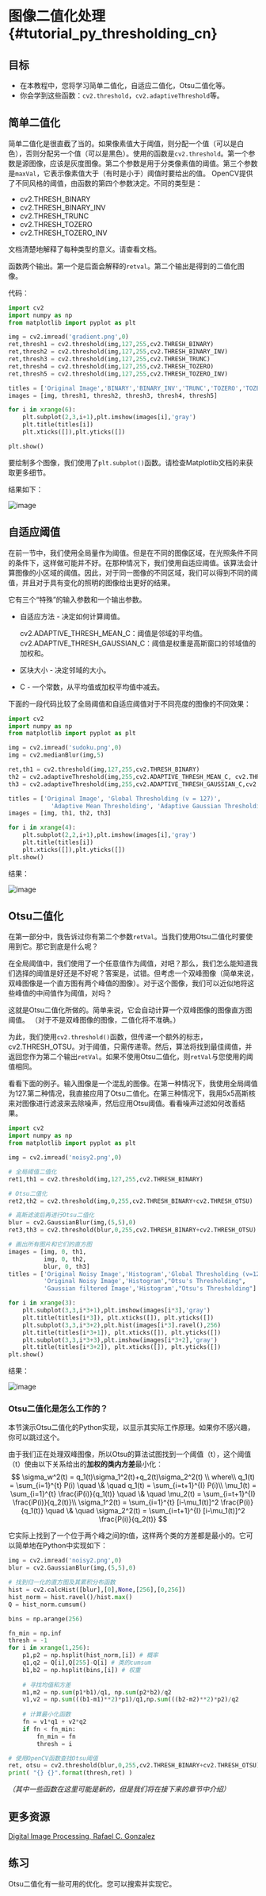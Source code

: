 # 图像二值化处理{#tutorial_py_thresholding_cn}

## 目标

- 在本教程中，您将学习简单二值化，自适应二值化，Otsu二值化等。
- 你会学到这些函数：`cv2.threshold`，`cv2.adaptiveThreshold`等。

## 简单二值化

简单二值化是很直截了当的。如果像素值大于阈值，则分配一个值（可以是白色），否则分配另一个值（可以是黑色）。使用的函数是`cv2.threshold`。第一个参数是源图像，应该是灰度图像。第二个参数是用于分类像素值的阈值。第三个参数是`maxVal`，它表示像素值大于（有时是小于）阈值时要给出的值。 OpenCV提供了不同风格的阈值，由函数的第四个参数决定。不同的类型是：

- cv2.THRESH_BINARY
- cv2.THRESH_BINARY_INV
- cv2.THRESH_TRUNC
- cv2.THRESH_TOZERO
- cv2.THRESH_TOZERO_INV

文档清楚地解释了每种类型的意义。请查看文档。

函数两个输出。第一个是后面会解释的`retval`。第二个输出是得到的二值化图像。

代码：

```python
import cv2
import numpy as np
from matplotlib import pyplot as plt

img = cv2.imread('gradient.png',0)
ret,thresh1 = cv2.threshold(img,127,255,cv2.THRESH_BINARY)
ret,thresh2 = cv2.threshold(img,127,255,cv2.THRESH_BINARY_INV)
ret,thresh3 = cv2.threshold(img,127,255,cv2.THRESH_TRUNC)
ret,thresh4 = cv2.threshold(img,127,255,cv2.THRESH_TOZERO)
ret,thresh5 = cv2.threshold(img,127,255,cv2.THRESH_TOZERO_INV)

titles = ['Original Image','BINARY','BINARY_INV','TRUNC','TOZERO','TOZERO_INV']
images = [img, thresh1, thresh2, thresh3, thresh4, thresh5]

for i in xrange(6):
    plt.subplot(2,3,i+1),plt.imshow(images[i],'gray')
    plt.title(titles[i])
    plt.xticks([]),plt.yticks([])

plt.show()
```

要绘制多个图像，我们使用了`plt.subplot()`函数。请检查Matplotlib文档的来获取更多细节。

结果如下：

![image](images/threshold.jpg)

## 自适应阈值

在前一节中，我们使用全局量作为阈值。但是在不同的图像区域，在光照条件不同的条件下，这样做可能并不好。在那种情况下，我们使用自适应阈值。该算法会计算图像的小区域的阈值。因此，对于同一图像的不同区域，我们可以得到不同的阈值，并且对于具有变化的照明的图像给出更好的结果。

它有三个“特殊”的输入参数和一个输出参数。

- 自适应方法 - 决定如何计算阈值。

  cv2.ADAPTIVE_THRESH_MEAN_C：阈值是邻域的平均值。cv2.ADAPTIVE_THRESH_GAUSSIAN_C：阈值是权重是高斯窗口的邻域值的加权和。

- 区块大小 - 决定邻域的大小。

- C - 一个常数，从平均值或加权平均值中减去。

下面的一段代码比较了全局阈值和自适应阈值对于不同亮度的图像的不同效果：

```python
import cv2
import numpy as np
from matplotlib import pyplot as plt

img = cv2.imread('sudoku.png',0)
img = cv2.medianBlur(img,5)

ret,th1 = cv2.threshold(img,127,255,cv2.THRESH_BINARY)
th2 = cv2.adaptiveThreshold(img,255,cv2.ADAPTIVE_THRESH_MEAN_C, cv2.THRESH_BINARY,11,2)
th3 = cv2.adaptiveThreshold(img,255,cv2.ADAPTIVE_THRESH_GAUSSIAN_C,cv2.THRESH_BINARY,11,2)

titles = ['Original Image', 'Global Thresholding (v = 127)',
            'Adaptive Mean Thresholding', 'Adaptive Gaussian Thresholding']
images = [img, th1, th2, th3]

for i in xrange(4):
    plt.subplot(2,2,i+1),plt.imshow(images[i],'gray')
    plt.title(titles[i])
    plt.xticks([]),plt.yticks([])
plt.show()
```

结果：

![image](images/ada_threshold.jpg)

## Otsu二值化

在第一部分中，我告诉过你有第二个参数`retVal`。当我们使用Otsu二值化时要使用到它。那它到底是什么呢？

在全局阈值中，我们使用了一个任意值作为阈值，对吧？那么，我们怎么能知道我们选择的阈值是好还是不好呢？答案是，试错。但考虑一个双峰图像（简单来说，双峰图像是一个直方图有两个峰值的图像）。对于这个图像，我们可以近似地将这些峰值的中间值作为阈值，对吗？

这就是Otsu二值化所做的。简单来说，它会自动计算一个双峰图像的图像直方图阈值。 （对于不是双峰图像的图像，二值化将不准确。）

为此，我们使用`cv2.threshold()`函数，但传递一个额外的标志，cv2.THRESH_OTSU。对于阈值，只需传递零。然后，算法将找到最佳阈值，并返回您作为第二个输出`retVal`。如果不使用Otsu二值化，则`retVal`与您使用的阈值相同。

看看下面的例子。输入图像是一个混乱的图像。在第一种情况下，我使用全局阈值为127.第二种情况，我直接应用了Otsu二值化。在第三种情况下，我用5x5高斯核来对图像进行滤波来去除噪声，然后应用Otsu阈值。看看噪声过滤如何改善结果。

```python
import cv2
import numpy as np
from matplotlib import pyplot as plt

img = cv2.imread('noisy2.png',0)

# 全局阈值二值化
ret1,th1 = cv2.threshold(img,127,255,cv2.THRESH_BINARY)

# Otsu二值化
ret2,th2 = cv2.threshold(img,0,255,cv2.THRESH_BINARY+cv2.THRESH_OTSU)

# 高斯滤波后再进行Otsu二值化
blur = cv2.GaussianBlur(img,(5,5),0)
ret3,th3 = cv2.threshold(blur,0,255,cv2.THRESH_BINARY+cv2.THRESH_OTSU)

# 画出所有图片和它们的直方图
images = [img, 0, th1,
          img, 0, th2,
          blur, 0, th3]
titles = ['Original Noisy Image','Histogram','Global Thresholding (v=127)',
          'Original Noisy Image','Histogram',"Otsu's Thresholding",
          'Gaussian filtered Image','Histogram',"Otsu's Thresholding"]

for i in xrange(3):
    plt.subplot(3,3,i*3+1),plt.imshow(images[i*3],'gray')
    plt.title(titles[i*3]), plt.xticks([]), plt.yticks([])
    plt.subplot(3,3,i*3+2),plt.hist(images[i*3].ravel(),256)
    plt.title(titles[i*3+1]), plt.xticks([]), plt.yticks([])
    plt.subplot(3,3,i*3+3),plt.imshow(images[i*3+2],'gray')
    plt.title(titles[i*3+2]), plt.xticks([]), plt.yticks([])
plt.show()
```

结果：

![image](images/otsu.jpg)

### Otsu二值化是怎么工作的？

本节演示Otsu二值化的Python实现，以显示其实际工作原理。如果你不感兴趣，你可以跳过这个。

由于我们正在处理双峰图像，所以Otsu的算法试图找到一个阈值（t），这个阈值（t）使由以下关系给出的**加权的类内方差**最小化：
$$
\sigma_w^2(t) = q_1(t)\sigma_1^2(t)+q_2(t)\sigma_2^2(t) \\
where\\
q_1(t) = \sum_{i=1}^{t} P(i) \quad \& \quad q_1(t) = \sum_{i=t+1}^{I} P(i)\\ 
\mu_1(t) = \sum_{i=1}^{t} \frac{iP(i)}{q_1(t)} \quad \& \quad \mu_2(t) = \sum_{i=t+1}^{I} \frac{iP(i)}{q_2(t)}\\
\sigma_1^2(t) = \sum_{i=1}^{t} [i-\mu_1(t)]^2 \frac{P(i)}{q_1(t)} \quad \& \quad \sigma_2^2(t) = \sum_{i=t+1}^{I} [i-\mu_1(t)]^2 \frac{P(i)}{q_2(t)}
$$


它实际上找到了一个位于两个峰之间的t值，这样两个类的方差都是最小的。它可以简单地在Python中实现如下：

```python
img = cv2.imread('noisy2.png',0)
blur = cv2.GaussianBlur(img,(5,5),0)

# 找到归一化的直方图及其累积分布函数
hist = cv2.calcHist([blur],[0],None,[256],[0,256])
hist_norm = hist.ravel()/hist.max()
Q = hist_norm.cumsum()

bins = np.arange(256)

fn_min = np.inf
thresh = -1
for i in xrange(1,256):
    p1,p2 = np.hsplit(hist_norm,[i]) # 概率
    q1,q2 = Q[i],Q[255]-Q[i] # 类的cumsum
    b1,b2 = np.hsplit(bins,[i]) # 权重
    
    # 寻找均值和方差
    m1,m2 = np.sum(p1*b1)/q1, np.sum(p2*b2)/q2
    v1,v2 = np.sum(((b1-m1)**2)*p1)/q1,np.sum(((b2-m2)**2)*p2)/q2
    
    # 计算最小化函数
    fn = v1*q1 + v2*q2
    if fn < fn_min:
        fn_min = fn
        thresh = i

# 使用OpenCV函数查找Otsu阈值
ret, otsu = cv2.threshold(blur,0,255,cv2.THRESH_BINARY+cv2.THRESH_OTSU)
print( "{} {}".format(thresh,ret) )
```



*（其中一些函数在这里可能是新的，但是我们将在接下来的章节中介绍）*

## 更多资源

[Digital Image Processing, Rafael C. Gonzalez](https://www.amazon.com/Digital-Image-Processing-Rafael-Gonzalez/dp/013168728X)

## 练习

Otsu二值化有一些可用的优化。您可以搜索并实现它。